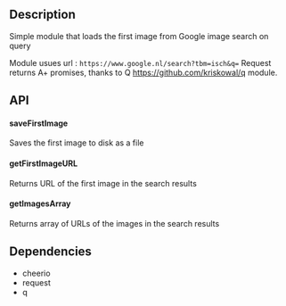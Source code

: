 ## Description

Simple module that loads the first image from Google image search on query

Module usues url : ```https://www.google.nl/search?tbm=isch&q=```
Request returns A+ promises, thanks to Q https://github.com/kriskowal/q module.

## API

#### saveFirstImage
Saves the first image to disk as a file

#### getFirstImageURL
Returns URL of the first image in the search results

#### getImagesArray
Returns array of URLs of the images in the search results


## Dependencies
 - cheerio
 - request
 - q

